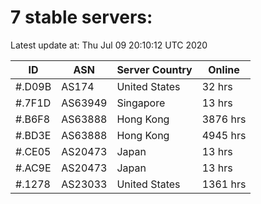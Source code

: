 # 7 stable servers:

Latest update at: Thu Jul 09 20:10:12 UTC 2020

| ID | ASN | Server Country | Online |
| -- | --- | -------------- | ------ |
| #.D09B | AS174 | United States | 32 hrs |
| #.7F1D | AS63949 | Singapore | 13 hrs |
| #.B6F8 | AS63888 | Hong Kong | 3876 hrs |
| #.BD3E | AS63888 | Hong Kong | 4945 hrs |
| #.CE05 | AS20473 | Japan | 13 hrs |
| #.AC9E | AS20473 | Japan | 13 hrs |
| #.1278 | AS23033 | United States | 1361 hrs |

